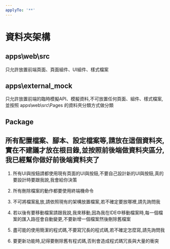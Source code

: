 ```yaml
---
applyTo: '**'
---
```

# 資料夾架構

## apps\web\src
只允許放置前端頁面、頁面組件、UI組件、樣式檔案

## apps\external_mock
只允許放置前端的臨時模擬API、模擬資料,不可放置任何頁面、組件、樣式檔案,並按照 apps\web\src\Pages 的資料夾分類方式做分類

## Package
所有配置檔案、腳本、設定檔案等,請放在這個資料夾,實在不建議才放在根目錄,並按照前後端做資料夾區分,我已經幫你做好前後端資料夾了
---
1. 所有UI與按鈕請都使用現有頁面的UI與按鈕,不要自己設計新的UI與按鈕,真的要設計時要跟我說,我會給你決策

2. 所有刪除檔案的動作都要使用終端機命令

3. 不可將檔案亂放,請依照現有的架構放置檔案,若不確定要放哪裡,請先詢問我

4. 若以後有要移動檔案請跟我說,我來移動,因為我在IDE中移動檔案時,每一個檔案的匯入路徑會自動變更,不要新增一個檔案然後刪除舊檔案

5. 盡可能的使用簡潔的程式碼,不要寫冗長的程式碼,若不確定怎麼寫,請先詢問我

6. 要更新功能時,記得要刪除舊有程式碼,否則會造成程式碼冗長與大量的衝突